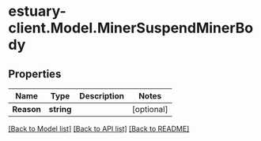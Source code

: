 # estuary-client.Model.MinerSuspendMinerBody
## Properties

Name | Type | Description | Notes
------------ | ------------- | ------------- | -------------
**Reason** | **string** |  | [optional] 

[[Back to Model list]](../README.md#documentation-for-models) [[Back to API list]](../README.md#documentation-for-api-endpoints) [[Back to README]](../README.md)

